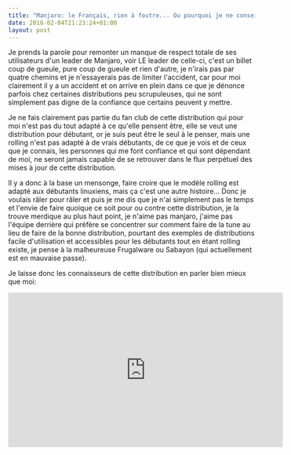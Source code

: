 ```yaml
---
title: "Manjaro: le Français, rien à foutre... Ou pourquoi je ne conseille pas cette merde de Manjaro"
date: 2018-02-04T21:23:24+01:00
layout: post
---
```

Je prends la parole pour remonter un manque de respect totale de ses utilisateurs d'un leader de Manjaro, voir LE leader de celle-ci, c'est un billet coup de gueule, pure coup de gueule et rien d'autre, je n'irais pas par quatre chemins et je n'essayerais pas de limiter l'accident, car pour moi clairement il y a un accident et on arrive en plein dans ce que je dénonce parfois chez certaines distributions peu scrupuleuses, qui ne sont simplement pas digne de la confiance que certains peuvent y mettre.

Je ne fais clairement pas partie du fan club de cette distribution qui pour moi n'est pas du tout adapté à ce qu'elle pensent être, elle se veut une distribution pour débutant, or je suis peut être le seul à le penser, mais une rolling n'est pas adapté à de vrais débutants, de ce que je vois et de ceux que je connais, les personnes qui me font confiance et qui sont dépendant de moi, ne seront jamais capable de se retrouver dans le flux perpétuel des mises à jour de cette distribution.

Il y a donc à la base un mensonge, faire croire que le modèle rolling est adapté aux débutants linuxiens, mais ça c'est une autre histoire... Donc je voulais râler pour râler et puis je me dis que je n'ai simplement pas le temps et l'envie de faire quoique ce soit pour ou contre cette distribution, je la trouve merdique au plus haut point, je n'aime pas manjaro, j'aime pas l'équipe derrière qui préfère se concentrer sur comment faire de la tune au lieu de faire de la bonne distribution, pourtant des exemples de distributions facile d'utilisation et accessibles pour les débutants tout en étant rolling existe, je pense à la malheureuse Frugalware ou Sabayon (qui actuellement est en mauvaise passe).

Je laisse donc les connaisseurs de cette distribution en parler bien mieux que moi:

<iframe width="560" height="315" src="https://www.youtube.com/embed/6lO7Jff2tb0" frameborder="0" allow="autoplay; encrypted-media" allowfullscreen></iframe>
